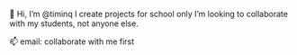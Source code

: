 👋 Hi, I’m @timinq
I create projects for school only
I’m looking to collaborate with my students, not anyone else.

📫 email: collaborate with me first
